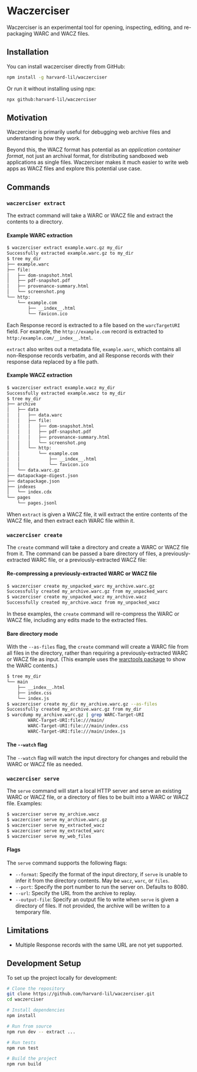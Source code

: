 # Waczerciser

Waczerciser is an experimental tool for opening, inspecting, editing, and re-packaging WARC and WACZ files.

## Installation

You can install waczerciser directly from GitHub:

```bash
npm install -g harvard-lil/waczerciser
```

Or run it without installing using npx:

```bash
npx github:harvard-lil/waczerciser
```

## Motivation

Waczerciser is primarily useful for debugging web archive files and understanding how they work.

Beyond this, the WACZ format has potential as an _application container format_, not just an archival format,
for distributing sandboxed web applications as single files. Waczerciser makes it much easier to write
web apps as WACZ files and explore this potential use case.

## Commands

### `waczerciser extract`

The extract command will take a WARC or WACZ file and extract the contents to a directory.

#### Example WARC extraction

```bash
$ waczerciser extract example.warc.gz my_dir
Successfully extracted example.warc.gz to my_dir
$ tree my_dir
├── example.warc
├── file:
│   ├── dom-snapshot.html
│   ├── pdf-snapshot.pdf
│   ├── provenance-summary.html
│   └── screenshot.png
└── http:
    └── example.com
        ├── __index__.html
        └── favicon.ico
```

Each Response record is extracted to a file based on the `warcTargetURI` field. For example, the `http://example.com` record is extracted to `http:/example.com/__index__.html`.

`extract` also writes out a metadata file, `example.warc`, which contains all non-Response records verbatim, and all Response records with their response data replaced by a file path.

#### Example WACZ extraction

```bash
$ waczerciser extract example.wacz my_dir
Successfully extracted example.wacz to my_dir
$ tree my_dir
├── archive
│   ├── data
│   │   ├── data.warc
│   │   ├── file:
│   │   │   ├── dom-snapshot.html
│   │   │   ├── pdf-snapshot.pdf
│   │   │   ├── provenance-summary.html
│   │   │   └── screenshot.png
│   │   └── http:
│   │       └── example.com
│   │           ├── __index__.html
│   │           └── favicon.ico
│   └── data.warc.gz
├── datapackage-digest.json
├── datapackage.json
├── indexes
│   └── index.cdx
└── pages
    └── pages.jsonl
```

When `extract` is given a WACZ file, it will extract the entire contents of the WACZ file, and then extract
each WARC file within it.

### `waczerciser create`

The `create` command will take a directory and create a WARC or WACZ file from it.
The command can be passed a bare directory of files,
a previously-extracted WARC file, or a previously-extracted WACZ file:

#### Re-compressing a previously-extracted WARC or WACZ file

```bash
$ waczerciser create my_unpacked_warc my_archive.warc.gz
Successfully created my_archive.warc.gz from my_unpacked_warc
$ waczerciser create my_unpacked_wacz my_archive.wacz
Successfully created my_archive.wacz from my_unpacked_wacz
```

In these examples, the `create` command will re-compress the WARC or WACZ file,
including any edits made to the extracted files.

#### Bare directory mode

With the `--as-files` flag, the `create` command will create a WARC file from all files in the directory,
rather than requiring a previously-extracted WARC or WACZ file as input.
(This example uses the [warctools package](https://github.com/internetarchive/warctools) to show the WARC contents.)

```bash
$ tree my_dir
└── main
    ├── __index__.html
    ├── index.css
    └── index.js
$ waczerciser create my_dir my_archive.warc.gz --as-files
Successfully created my_archive.warc.gz from my_dir
$ warcdump my_archive.warc.gz | grep WARC-Target-URI
        WARC-Target-URI:file:///main/
        WARC-Target-URI:file:///main/index.css
        WARC-Target-URI:file:///main/index.js
```

#### The `--watch` flag

The `--watch` flag will watch the input directory for changes and rebuild the WARC or WACZ file as needed.

### `waczerciser serve`

The `serve` command will start a local HTTP server and serve an existing WARC or WACZ file, or a directory of files to be built into a WARC or WACZ file. Examples:

```bash
$ waczerciser serve my_archive.wacz
$ waczerciser serve my_archive.warc.gz
$ waczerciser serve my_extracted_wacz
$ waczerciser serve my_extracted_warc
$ waczerciser serve my_web_files
```

#### Flags

The `serve` command supports the following flags:

* `--format`: Specify the format of the input directory, if `serve` is unable to infer it from the directory contents. May be `wacz`, `warc`, or `files`.
* `--port`: Specify the port number to run the server on. Defaults to 8080.
* `--url`: Specify the URL from the archive to replay.
* `--output-file`: Specify an output file to write when `serve` is given a directory of files. If not provided, the archive will be written to a temporary file.

## Limitations

* Multiple Response records with the same URL are not yet supported.

## Development Setup

To set up the project locally for development:

```bash
# Clone the repository
git clone https://github.com/harvard-lil/waczerciser.git
cd waczerciser

# Install dependencies
npm install

# Run from source
npm run dev -- extract ...

# Run tests
npm run test

# Build the project
npm run build
``` 